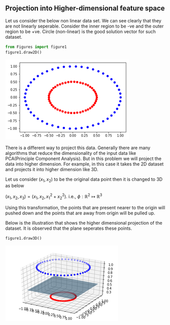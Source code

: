 
## Projection into Higher-dimensional feature space

Let us consider the below non linear data set. We can see clearly that they are not linearly seperable. Consider the inner region to be -ve and the outer region to be +ve. Circle (non-linear) is the good solution vector for such dataset.


```python
from Figures import figure1
figure1.draw2D()
```


![png](Projection%20into%20Higher-dimensional%20feature%20space_files/Projection%20into%20Higher-dimensional%20feature%20space_1_0.png)


There is a different way to project this data. Generally there are many algorithms that reduce the dimensionality of the input data like PCA(Principle Component Analysis). But in this problem we will project the data into higher dimension. For example, in this case it takes the 2D dataset and projects it into higher dimension like 3D.

Let us consider ($x_1,x_2$) to be the original data point then it is changed to 3D as below

($x_1,x_2,x_3)=(x_1,x_2,x_1^2+x_2^2$). 
i.e., $\phi: \mathbb{R}^2 \mapsto \mathbb{R}^3$


Using this transformation, the points that are present nearer to the origin will pushed down and the points that are away from origin will be pulled up.

Below is the illustration that shows the higher dimensional projection of the dataset. It is observed that the plane seperates these points.


```python
figure1.draw3D()
```


![png](Projection%20into%20Higher-dimensional%20feature%20space_files/Projection%20into%20Higher-dimensional%20feature%20space_3_0.png)

